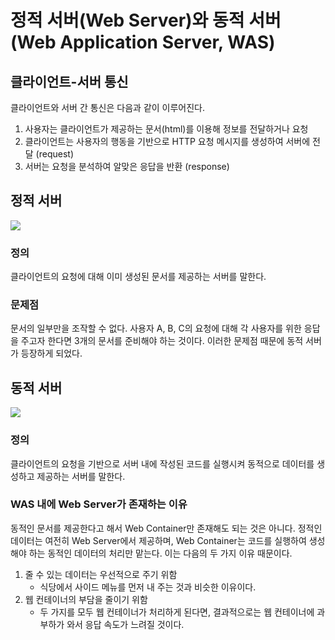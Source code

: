 # 정적 서버(Web Server)와 동적 서버(Web Application Server, WAS)

## 클라이언트-서버 통신

클라이언트와 서버 간 통신은 다음과 같이 이루어진다.

1. 사용자는 클라이언트가 제공하는 문서(html)를 이용해 정보를 전달하거나 요청
2. 클라이언트는 사용자의 행동을 기반으로 HTTP 요청 메시지를 생성하여 서버에 전달 (request)
3. 서버는 요청을 분석하여 알맞은 응답을 반환 (response)

## 정적 서버

![](https://media.vlpt.us/images/hyh1016/post/e936276a-7b6c-435e-9bf0-ec59fa6046b0/Web%20Server.png)

### 정의

클라이언트의 요청에 대해 이미 생성된 문서를 제공하는 서버를 말한다.

### 문제점

문서의 일부만을 조작할 수 없다. 사용자 A, B, C의 요청에 대해 각 사용자를 위한 응답을 주고자 한다면 3개의 문서를 준비해야 하는 것이다. 이러한 문제점 때문에 동적 서버가 등장하게 되었다.

## 동적 서버

![](https://media.vlpt.us/images/hyh1016/post/cb3183c1-6e64-43f4-a0ac-c9fefa9edce1/Web%20Application%20Server.png)

### 정의

클라이언트의 요청을 기반으로 서버 내에 작성된 코드를 실행시켜 동적으로 데이터를 생성하고 제공하는 서버를 말한다.

### WAS 내에 Web Server가 존재하는 이유

동적인 문서를 제공한다고 해서 Web Container만 존재해도 되는 것은 아니다. 정적인 데이터는 여전히 Web Server에서 제공하며, Web Container는 코드를 실행하여 생성해야 하는 동적인 데이터의 처리만 맡는다. 이는 다음의 두 가지 이유 때문이다.

1. 줄 수 있는 데이터는 우선적으로 주기 위함
   * 식당에서 사이드 메뉴를 먼저 내 주는 것과 비슷한 이유이다.
2. 웹 컨테이너의 부담을 줄이기 위함
   * 두 가지를 모두 웹 컨테이너가 처리하게 된다면, 결과적으로는 웹 컨테이너에 과부하가 와서 응답 속도가 느려질 것이다.
